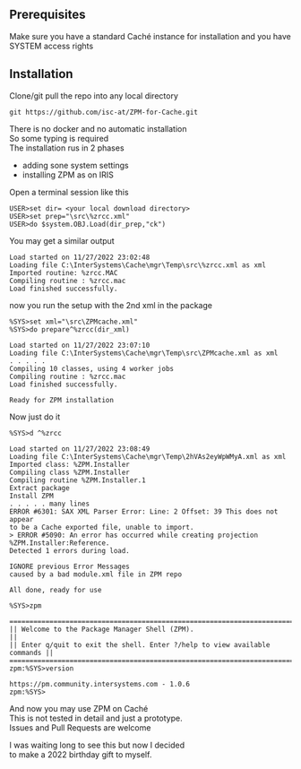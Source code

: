 ## Prerequisites
Make sure you have a standard Caché instance for installation 
and you have SYSTEM access rights
## Installation 
Clone/git pull the repo into any local directory  
```
git https://github.com/isc-at/ZPM-for-Cache.git  
```
There is no docker and no automatic installation   
So some typing is required   
The installation rus in 2 phases   
- adding sone system settings   
- installing ZPM as on IRIS   

Open a terminal session like this
```
USER>set dir= <your local download directory>
USER>set prep="\src\%zrcc.xml"
USER>do $system.OBJ.Load(dir_prep,"ck")
```
You may get a similar output
```
Load started on 11/27/2022 23:02:48
Loading file C:\InterSystems\Cache\mgr\Temp\src\%zrcc.xml as xml
Imported routine: %zrcc.MAC
Compiling routine : %zrcc.mac
Load finished successfully.
```
now you run the setup with the 2nd xml in the package
```
%SYS>set xml="\src\ZPMcache.xml"
%SYS>do prepare^%zrcc(dir_xml)
 
Load started on 11/27/2022 23:07:10
Loading file C:\InterSystems\Cache\mgr\Temp\src\ZPMcache.xml as xml
. . . . . 
Compiling 10 classes, using 4 worker jobs
Compiling routine : %zrcc.mac
Load finished successfully.
 
Ready for ZPM installation
```
Now just do it
``` 
%SYS>d ^%zrcc
 
Load started on 11/27/2022 23:08:49
Loading file C:\InterSystems\Cache\mgr\Temp\2hVAs2eyWpWMyA.xml as xml
Imported class: %ZPM.Installer
Compiling class %ZPM.Installer
Compiling routine %ZPM.Installer.1
Extract package
Install ZPM
. . . . . many lines
ERROR #6301: SAX XML Parser Error: Line: 2 Offset: 39 This does not appear   
to be a Cache exported file, unable to import.
> ERROR #5090: An error has occurred while creating projection %ZPM.Installer:Reference.
Detected 1 errors during load.
 
IGNORE previous Error Messages
caused by a bad module.xml file in ZPM repo
 
All done, ready for use
 
%SYS>zpm
 
=============================================================================
|| Welcome to the Package Manager Shell (ZPM).                             ||
|| Enter q/quit to exit the shell. Enter ?/help to view available commands ||
=============================================================================
zpm:%SYS>version
 
https://pm.community.intersystems.com - 1.0.6
zpm:%SYS>

```
And now you may use ZPM on Caché   
This is not tested in detail and just a prototype.   
Issues and Pull Requests are welcome   

I was waiting long to see this but now I decided   
to make a 2022 birthday gift to myself. 
 
